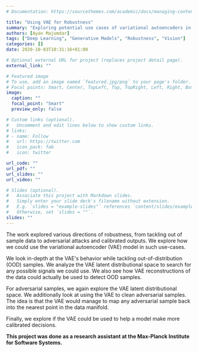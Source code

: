 ```yaml
---
# Documentation: https://sourcethemes.com/academic/docs/managing-content/

title: "Using VAE for Robustness"
summary: "Exploring potential use cases of variational autoencoders in the context of robustness of ML systems."
authors: [Ayan Majumdar]
tags: ["Deep Learning", "Generative Models", "Robustness", "Vision"]
categories: []
date: 2020-10-03T10:31:16+01:00

# Optional external URL for project (replaces project detail page).
external_link: ""

# Featured image
# To use, add an image named `featured.jpg/png` to your page's folder.
# Focal points: Smart, Center, TopLeft, Top, TopRight, Left, Right, BottomLeft, Bottom, BottomRight.
image:
  caption: ""
  focal_point: "Smart"
  preview_only: false

# Custom links (optional).
#   Uncomment and edit lines below to show custom links.
# links:
# - name: Follow
#   url: https://twitter.com
#   icon_pack: fab
#   icon: twitter

url_code: ""
url_pdf: ""
url_slides: ""
url_video: ""

# Slides (optional).
#   Associate this project with Markdown slides.
#   Simply enter your slide deck's filename without extension.
#   E.g. `slides = "example-slides"` references `content/slides/example-slides.md`.
#   Otherwise, set `slides = ""`.
slides: ""
---
```

The work explored various directions of robustness, from tackling out of sample data to adversarial attacks and calibrated outputs. 
We explore how we could use the variational autoencoder (VAE) model in such use-cases. 

We look in-depth at the VAE's behavior while tackling out-of-distribution (OOD) samples. 
We analyze the VAE latent distributional space to search for any possible signals we could use.
We also see how VAE reconstructions of the data could actually be used to detect OOD samples.

For adversarial samples, we again explore the VAE latent distributional space.
We additionally look at using the VAE to clean adversarial samples.
The idea is that the VAE would manage to map any adversarial sample back into the nearest point in the data manifold.

Finally, we explore if the VAE could be used to help a model make more calibrated decisions.

**This project was done as a research assistant at the Max-Planck Institute for Software Systems.**
